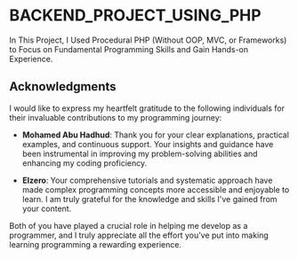 # BACKEND_PROJECT_USING_PHP
In This Project, I Used Procedural PHP (Without OOP, MVC, or Frameworks) to Focus on Fundamental Programming Skills and Gain Hands-on Experience.


## Acknowledgments

I would like to express my heartfelt gratitude to the following individuals for their invaluable contributions to my programming journey:

- **Mohamed Abu Hadhud**: Thank you for your clear explanations, practical examples, and continuous support. Your insights and guidance have been instrumental in improving my problem-solving abilities and enhancing my coding proficiency.
  
- **Elzero**: Your comprehensive tutorials and systematic approach have made complex programming concepts more accessible and enjoyable to learn. I am truly grateful for the knowledge and skills I've gained from your content.

Both of you have played a crucial role in helping me develop as a programmer, and I truly appreciate all the effort you’ve put into making learning programming a rewarding experience.
